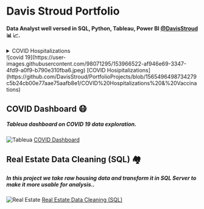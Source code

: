 # Davis Stroud Portfolio
#### Data Analyst well versed in SQL, Python, Tableau, Power BI [@DavisStroud](https://www.linkedin.com/in/davis-stroud/) 📊 📈. 


<details><summary>COVID Hospitalizations</summary>
##### _In this project we use SQL Server to explore global COVID 19 data._. 
  </p>
  </details>
![covid 19](https://user-images.githubusercontent.com/98071295/153966522-af946e69-3347-4fd9-a0f9-b790e310fba6.jpeg)
[COVID Hosipitalizations](https://github.com/DavisStroud/PortfolioProjects/blob/1565496498734279c5b24cb00e77aae75aafb8e1/COVID%20Hospitalizations%20&%20Vaccinations)


## **COVID Dashboard** 😷
##### _Tableua dashboard on COVID 19 data exploration_. 
![Tableua](https://user-images.githubusercontent.com/98071295/153966618-84c7cf72-efbb-4716-a1a1-354524976f94.jpeg)
[COVID Dashboard](https://github.com/DavisStroud/PortfolioProjects/files/8064573/Dashboard.1.pdf)


## **Real Estate Data Cleaning (SQL)** 🏘️
##### _In this project we take raw housing data and transform it in SQL Server to make it more usable for analysis._. 
![Real Estate](https://user-images.githubusercontent.com/98071295/153966684-4f36c0db-4540-4e40-ac02-478458d62175.jpeg)
[Real Estate Data Cleaning (SQL)](https://github.com/DavisStroud/PortfolioProjects/blob/1565496498734279c5b24cb00e77aae75aafb8e1/Data%20Cleaning%20(SQL))

